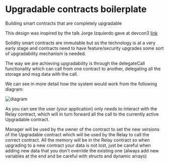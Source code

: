 # Upgradable contracts boilerplate
Building smart contracts that are completely upgradable

This design was inspired by the talk Jorge Izquierdo gave at devcon3 [link](https://www.youtube.com/watch?v=aMs0wAFIu7I&feature=youtu.be&t=1h19m26s)

Solidity smart contracts are immutable but as the technology is at a very early stage 
and contracts need to have feature/security upgrades some sort of upgradability mechanism is needed.

The way we are achieving upgradability is through the delegateCall functionality which can call from one contract
to another, delegating all the storage and msg data with the call. 

We can see in more detail how the system would work from the following diagram:


![diagram](https://i.imgur.com/KIdwMr3.png)

As you can see the user (your application) only needs to interact with the Relay contract, 
which will in turn forward all the call to the currently active Upgradable contract.

Manager will be used by the owner of the contract to set the new versions of the Upgradable contract which 
will be used by the Relay to call the correct contract.
All the memory will be in the Relay contract so when upgrading to a new contract your data is not lost,
just be careful when adding new data that you don't override the existing one 
(always add new variables at the end and be careful with structs and dynamic arrays)
